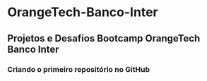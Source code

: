 # OrangeTech-Banco-Inter

## Projetos e Desafios Bootcamp OrangeTech Banco Inter

### Criando o primeiro repositório no GitHub
